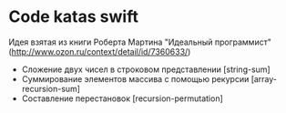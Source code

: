 # Code katas swift
Идея взятая из книги Роберта Мартина "Идеальный программист" (http://www.ozon.ru/context/detail/id/7360633/)

* Сложение двух чисел в строковом представлении [string-sum]
* Суммирование элементов массива с помощью рекурсии [array-recursion-sum]
* Составление перестановок [recursion-permutation]